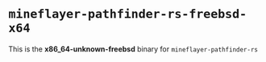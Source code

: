 # `mineflayer-pathfinder-rs-freebsd-x64`

This is the **x86_64-unknown-freebsd** binary for `mineflayer-pathfinder-rs`
